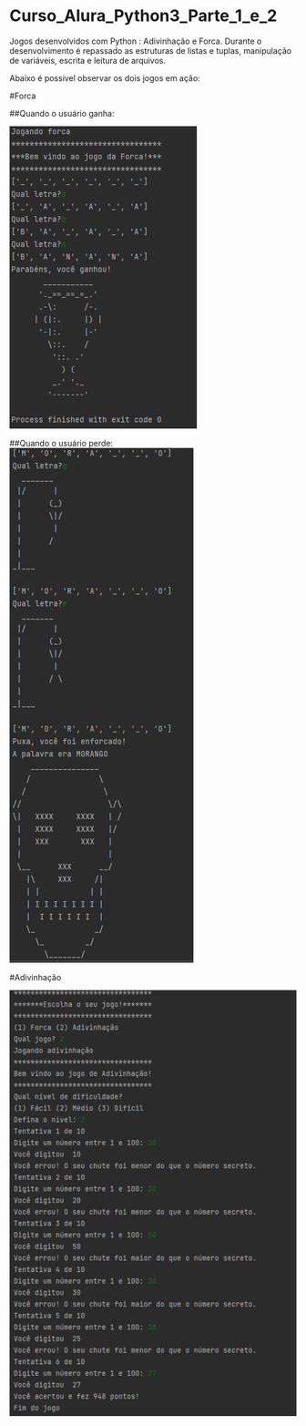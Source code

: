 # Curso_Alura_Python3_Parte_1_e_2
Jogos desenvolvidos com Python : Adivinhação e Forca. Durante o desenvolvimento é repassado as estruturas de listas e tuplas, manipulação de variáveis,  escrita e leitura de arquivos. 

Abaixo é possivel observar os dois jogos em ação:


#Forca


##Quando o usuário ganha:

![image](https://github.com/RayBasilio123/Curso_Alura_Python3_Parte_1_e_2/blob/main/Forca.png?raw=true)




##Quando o usuário perde:
![image](https://github.com/RayBasilio123/Curso_Alura_Python3_Parte_1_e_2/blob/main/Fim_de_jogo_Forca.png?raw=true)

#Adivinhação



![image](https://github.com/RayBasilio123/Curso_Alura_Python3_Parte_1_e_2/blob/main/Adivinhacao.png?raw=true)

